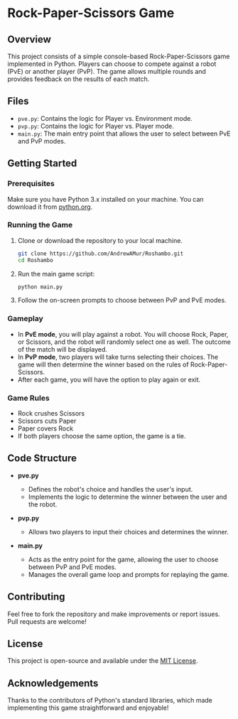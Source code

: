 # Rock-Paper-Scissors Game

## Overview

This project consists of a simple console-based Rock-Paper-Scissors game implemented in Python. Players can choose to compete against a robot (PvE) or another player (PvP). The game allows multiple rounds and provides feedback on the results of each match.

## Files

- `pve.py`: Contains the logic for Player vs. Environment mode.
- `pvp.py`: Contains the logic for Player vs. Player mode.
- `main.py`: The main entry point that allows the user to select between PvE and PvP modes.

## Getting Started

### Prerequisites

Make sure you have Python 3.x installed on your machine. You can download it from [python.org](https://www.python.org/downloads/).

### Running the Game

1. Clone or download the repository to your local machine.
   ```bash
   git clone https://github.com/AndrewAMur/Roshambo.git
   cd Roshambo
   ```

2. Run the main game script:
   ```bash
   python main.py
   ```

3. Follow the on-screen prompts to choose between PvP and PvE modes.

### Gameplay

- In **PvE mode**, you will play against a robot. You will choose Rock, Paper, or Scissors, and the robot will randomly select one as well. The outcome of the match will be displayed.
- In **PvP mode**, two players will take turns selecting their choices. The game will then determine the winner based on the rules of Rock-Paper-Scissors.
- After each game, you will have the option to play again or exit.

### Game Rules

- Rock crushes Scissors
- Scissors cuts Paper
- Paper covers Rock
- If both players choose the same option, the game is a tie.

## Code Structure

- **pve.py**
  - Defines the robot's choice and handles the user's input.
  - Implements the logic to determine the winner between the user and the robot.

- **pvp.py**
  - Allows two players to input their choices and determines the winner.

- **main.py**
  - Acts as the entry point for the game, allowing the user to choose between PvP and PvE modes.
  - Manages the overall game loop and prompts for replaying the game.

## Contributing

Feel free to fork the repository and make improvements or report issues. Pull requests are welcome!

## License

This project is open-source and available under the [MIT License](LICENSE).

## Acknowledgements

Thanks to the contributors of Python's standard libraries, which made implementing this game straightforward and enjoyable!
